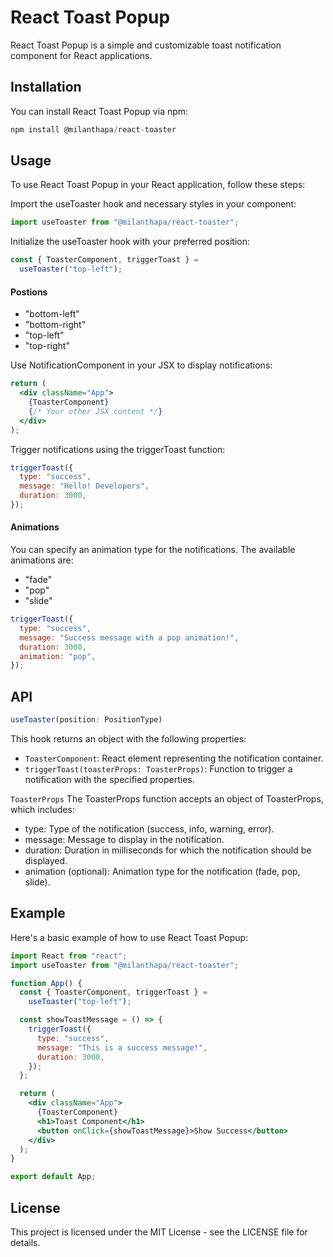 # React Toast Popup

React Toast Popup is a simple and customizable toast notification component for React applications.

## Installation

You can install React Toast Popup via npm:

```jsx
npm install @milanthapa/react-toaster
```

## Usage

To use React Toast Popup in your React application, follow these steps:

Import the useToaster hook and necessary styles in your component:

```jsx
import useToaster from "@milanthapa/react-toaster";
```

Initialize the useToaster hook with your preferred position:

```jsx
const { ToasterComponent, triggerToast } =
  useToaster("top-left");
```

#### Postions

- "bottom-left"
- "bottom-right"
- "top-left"
- "top-right"

Use NotificationComponent in your JSX to display notifications:

```jsx
return (
  <div className="App">
    {ToasterComponent}
    {/* Your other JSX content */}
  </div>
);
```

Trigger notifications using the triggerToast function:

```jsx
triggerToast({
  type: "success",
  message: "Hello! Developers",
  duration: 3000,
});
```

#### Animations

You can specify an animation type for the notifications. The available animations are:

- "fade"
- "pop"
- "slide"

```jsx
triggerToast({
  type: "success",
  message: "Success message with a pop animation!",
  duration: 3000,
  animation: "pop",
});
```

## API

```jsx
useToaster(position: PositionType)
```

This hook returns an object with the following properties:

- `ToasterComponent`: React element representing the notification container.
- `triggerToast(toasterProps: ToasterProps)`: Function to trigger a notification with the specified properties.

`ToasterProps`
The ToasterProps function accepts an object of ToasterProps, which includes:

- type: Type of the notification (success, info, warning, error).
- message: Message to display in the notification.
- duration: Duration in milliseconds for which the notification should be displayed.
- animation (optional): Animation type for the notification (fade, pop, slide).

## Example

Here's a basic example of how to use React Toast Popup:

```jsx
import React from "react";
import useToaster from "@milanthapa/react-toaster";

function App() {
  const { ToasterComponent, triggerToast } =
    useToaster("top-left");

  const showToastMessage = () => {
    triggerToast({
      type: "success",
      message: "This is a success message!",
      duration: 3000,
    });
  };

  return (
    <div className="App">
      {ToasterComponent}
      <h1>Toast Component</h1>
      <button onClick={showToastMessage}>Show Success</button>
    </div>
  );
}

export default App;
```

## License

This project is licensed under the MIT License - see the LICENSE file for details.